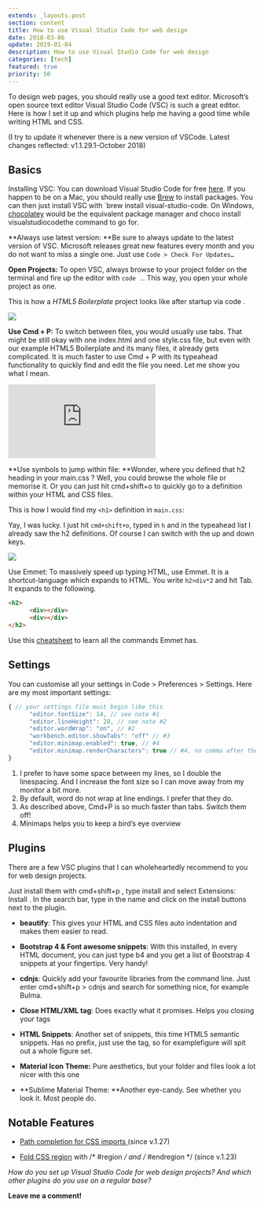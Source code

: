 ```yaml
---
extends: _layouts.post
section: content
title: How to use Visual Studio Code for web design
date: 2018-03-06
update: 2019-01-04
description: How to use Visual Studio Code for web design
categories: [tech]
featured: true
priority: 50
---
```


To design web pages, you should really use a good text editor. Microsoft’s open source text editor Visual Studio Code (VSC) is such a great editor. Here is how I set it up and which plugins help me having a good time while writing HTML and CSS.

(I try to update it whenever there is a new version of VSCode. Latest changes reflected: v1.1.29.1-October 2018)

## Basics

Installing VSC: You can download Visual Studio Code for free [here](https://code.visualstudio.com/Download). If you happen to be on a Mac, you should really use [Brew](https://brew.sh/index_de) to install packages. You can then just install VSC with `brew install visual-studio-code. On Windows, [chocolatey](https://chocolatey.org/) would be the equivalent package manager and choco install visualstudiocodethe command to go for.

**Always use latest version: **Be sure to always update to the latest version of VSC. Microsoft releases great new features every month and you do not want to miss a single one. Just use `Code > Check For Updates…`

**Open Projects:** To open VSC, always browse to your project folder on the terminal and fire up the editor with `code .`. This way, you open your whole project as one.

This is how a *HTML5 Boilerplate* project looks like after startup via code .

![](https://cdn-images-1.medium.com/max/3692/1*1A0UMBTUpLCR9Ld4-HOzXg.png)

**Use Cmd + P:** To switch between files, you would usually use tabs. That might be still okay with one index.html and one style.css file, but even with our example HTML5 Boilerplate and its many files, it already gets complicated. It is much faster to use Cmd + P with its typeahead functionality to quickly find and edit the file you need. Let me show you what I mean.

<iframe src="https://medium.com/media/35cd56338fe8b8c932f8e72911d7575e" frameborder=0></iframe>

**Use symbols to jump within file: **Wonder, where you defined that h2 heading in your main.css ? Well, you could browse the whole file or memorise it. Or you can just hit cmd+shift+o to quickly go to a definition within your HTML and CSS files.

This is how I would find my `<h1>` definition in `main.css`:

Yay, I was lucky. I just hit `cmd+shift+o`, typed in `h` and in the typeahead list I already saw the h2 definitions. Of course I can switch with the up and down keys.

![](https://cdn-images-1.medium.com/max/2854/1*4v5h6h1lrPkeqVzepaIfig.png)

Use Emmet: To massively speed up typing HTML, use Emmet. It is a shortcut-language which expands to HTML. You write `h2>div*2` and hit Tab. It expands to the following.

```html
<h2>
      <div></div>
      <div></div>
</h2>
```

Use this [cheatsheet](https://docs.emmet.io/cheat-sheet/) to learn all the commands Emmet has.

## Settings

You can customise all your settings in Code > Preferences > Settings. Here are my most important settings:

```js
{ // your settings file must begin like this
      "editor.fontSize": 14, // see note #1    
      "editor.lineHeight": 28, // see note #2
      "editor.wordWrap": "on", // #2
      "workbench.editor.showTabs": "off" // #3
      "editor.minimap.enabled": true, // #4
      "editor.minimap.renderCharacters": true // #4, no comma after the last setting!
}
```

    

1. I prefer to have some space between my lines, so I double the linespacing. And I increase the font size so I can move away from my monitor a bit more.
1. By default, word do not wrap at line endings. I prefer that they do.
1. As described above, Cmd+P is so much faster than tabs. Switch them off!
1. Minimaps helps you to keep a bird’s eye overview

## Plugins

There are a few VSC plugins that I can wholeheartedly recommend to you for web design projects.

Just install them with cmd+shift+p , type install and select Extensions: Install . In the search bar, type in the name and click on the install buttons next to the plugin.

- **beautify**: This gives your HTML and CSS files auto indentation and makes them easier to read.

- **Bootstrap 4 & Font awesome snippets**: With this installed, in every HTML document, you can just type b4 and you get a list of Bootstrap 4 snippets at your fingertips. Very handy!

- **cdnjs**: Quickly add your favourite libraries from the command line. Just enter cmd+shift+p > cdnjs and search for something nice, for example Bulma.

- **Close HTML/XML tag**: Does exactly what it promises. Helps you closing your tags

- **HTML Snippets**: Another set of snippets, this time HTML5 semantic snippets. Has no prefix, just use the tag, so for examplefigure will spit out a whole figure set.

- **Material Icon Theme:** Pure aesthetics, but your folder and files look a lot nicer with this one

* **Sublime Material Theme: **Another eye-candy. See whether you look it. Most people do.

## Notable Features

* [Path completion for CSS imports ](https://code.visualstudio.com/updates/v1_27#_path-completion-for-css-imports)(since v.1.27)

* [Fold CSS region](https://code.visualstudio.com/updates/v1_23#_css-region-folding) with /* #region */ and /* #endregion */ (since v.1.23)

*How do you set up Visual Studio Code for web design projects? And which other plugins do you use on a regular base?*

**Leave me a comment!**
